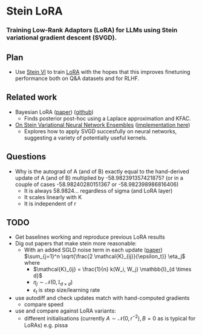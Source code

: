 # Stein LoRA
### Training Low-Rank Adaptors (LoRA) for LLMs using Stein variational gradient descent (SVGD).

## Plan
- Use [Stein VI](https://arxiv.org/pdf/1608.04471) to train [LoRA](https://arxiv.org/pdf/2106.09685) with the hopes that this improves finetuning performance both on Q&A datasets and for RLHF.


## Related work
- Bayesian LoRA ([paper](https://openreview.net/pdf?id=FJiUyzOF1m#subsection.E.1)) ([github](https://github.com/MaximeRobeyns/bayesian_lora/tree/master))
    - Finds posterior post-hoc using a Laplace approximation and KFAC.
- [On Stein Variational Neural Network Ensembles](https://arxiv.org/pdf/2106.10760) ([implementation here](https://github.com/Pascal314/SmalldataMNIST))
    - Explores how to apply SVGD succesfully on neural networks, suggesting a variety of potentially useful kernels.

## Questions
- Why is the autograd of A (and of B) exactly equal to the hand-derived update of A (and of B) multiplied by -58.982391357421875? (or in a couple of cases -58.98240280151367 or -58.982398986816406)
    - It is always 58.9824... regardless of sigma (and LoRA layer)
    - It scales linearly with K
    - It is independent of r

## TODO
- Get baselines working and reproduce previous LoRA results
- Dig out papers that make stein more reasonable:
    - With an added SGLD noise term in each update ([paper](https://arxiv.org/pdf/2106.10760)) $\sum_{j=1}^n \sqrt{\frac{2 \mathcal{K}_{ij}}{\epsilon_t}} \eta_j$ where
        - $\mathcal{K}_{ij} = \frac{1}{n} k(W_i, W_j) \mathbb{I}_{d \times d}$
        - $\eta_j \sim \mathcal{N}(0, \mathbb{I}_{d \times d})$
        - $\epsilon_t$ is step size/learning rate
- use autodiff and check updates match with hand-computed gradients
    - compare speed
- use and compare against LoRA variants:
    - different initialisations (currently $A \sim \mathcal{N}(0, r^{-2}), B=0$ as is typical for LoRAs) e.g. pissa 